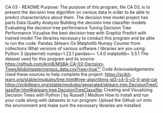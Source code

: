 CA 03 - README
Purpose: The purpose of this program, file CA 03, is to present the decision tree algorithm on census data in order to be able to predict characteristics about them. The decision tree model project has  parts
Data Quality Analysis
Building the decision tree classifier models
Evaluating the decision tree performance
Tuning Decision Tree Performance
Vizualise the best decision tree with Graphiz
Predict with trained model
The libraries necessary to conduct this program and be able to run the code: Pandas Sklearn Os Matplotlib Numpy Counter from collections What versions of various software / libraries are you using:
Python 3 (ipykernel) numpy=1.22.1 pandas== 1.4.0 matplotlib= 3.5.1
The dataset used for this program and its source: https://github.com/ArinB/MSBA-CA-03-Decision-Trees/blob/master/census_data.csv?raw=true"”
Code Acknowledgements: Used these sources to help complete the project:
https://scikit-learn.org/stable/modules/tree.html#tree-algorithms-id3-c4-5-c5-0-and-car
https://scikitlearn.org/stable/modules/generated/sklearn.tree.DecisionTreeClassifier.html#sklearn.tree.DecisionTreeClassifier
Creating and Visualizing Decision Trees with Python | by Russell | Medium
How to install and run your code along with datasets to run program:
Upload the Github url onto the environment and make sure the necessary libraries are installed.

